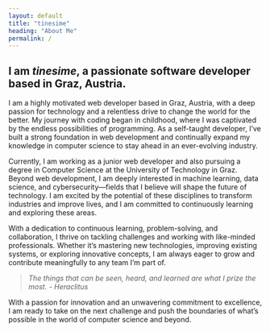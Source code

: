 ```yaml
---
layout: default
title: "tinesime"
heading: "About Me"
permalink: /
---
```


## I am *tinesime*, a passionate software developer based in Graz, Austria.

I am a highly motivated web developer based in Graz, Austria, with a deep passion for technology and a relentless drive
to change the world for the better. My journey with coding began in childhood, where I was captivated by the endless
possibilities of programming. As a self-taught developer, I’ve built a strong foundation in web development and
continually expand my knowledge in computer science to stay ahead in an ever-evolving industry.

Currently, I am working as a junior web developer and also pursuing a degree in Computer Science at the University of
Technology in Graz. Beyond web development, I am deeply interested in machine learning, data science, and
cybersecurity—fields that I
believe will shape the future of technology. I am excited by the potential of these disciplines to transform industries
and improve lives, and I am committed to continuously learning and exploring these areas.

With a dedication to continuous learning, problem-solving, and collaboration, I thrive on tackling challenges and
working with like-minded professionals. Whether it’s mastering new technologies, improving existing systems, or
exploring innovative concepts, I am always eager to grow and contribute meaningfully to any team I’m part of.

> *The things that can be seen, heard, and learned are what I prize the most. - Heraclitus*

With a passion for innovation and an unwavering commitment to excellence, I am ready to take on the next challenge and
push the boundaries of what’s possible in the world of computer science and beyond.
